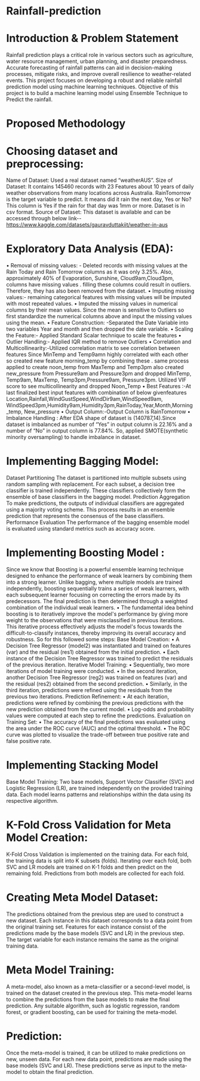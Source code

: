 # Rainfall-prediction
# Introduction & Problem Statement
Rainfall prediction plays a critical role in various sectors such as agriculture, water resource management, urban planning, and disaster preparedness. Accurate forecasting of rainfall patterns can aid in decision-making processes, mitigate risks, and improve overall resilience to weather-related events. This project focuses on developing a robust and reliable rainfall prediction model using machine learning techniques.
Objective of this project is to build a machine learning model using Ensemble Technique to Predict the rainfall.
# Proposed Methodology
# Choosing dataset and preprocessing: 
Name of Dataset: Used a real dataset named “weatherAUS”.
Size of Dataset: It contains 145460 records with 23 Features about 10 years of daily weather observations from many locations across Australia. RainTomorrow is the target variable to predict. It means did it rain the next day, Yes or No? This column is Yes if the rain for that day was 1mm or more. Dataset is in csv format.
Source of Dataset: This dataset is available and can be accessed through
below link--
https://www.kaggle.com/datasets/gauravduttakiit/weather-in-aus
# Exploratory Data Analysis (EDA):
• Removal of missing values: - Deleted records with missing values at the Rain Today and Rain Tomorrow columns as it was only 3.25%. Also, approximately 40% of Evaporation, Sunshine, Cloud9am,Cloud3pm, columns have missing values . filling these columns could result in outliers. Therefore, they has also been removed from the dataset.
• Imputing missing values:- remaining categorical features with missing values will be imputed with most repeated values.
• Imputed the missing values in numerical columns by their mean values. Since the mean is sensitive to Outliers so first standardize the numerical columns above and input the missing values using the mean.
• Feature Construction: -Separated the Date Variable into two variables Year and month and then dropped the date variable.
• Scaling the Feature:- Applied Standard Scalar technique to scale the features
• Outlier Handling:- Applied IQR method to remove Outliers
• Correlation and Multicollinearity:-Utilized correlation matrix to see correlation between features Since  MinTemp and Temp9amn highly correlated with each other  so created new feature morning_temp by combining these . same  process applied to create noon_temp from MaxTemp and  Temp3pm also created new_pressure from Pressure9am and  Pressure3pm and dropped MinTemp, Temp9am, MaxTemp, Temp3pm,Pressure9am, Pressure3pm.  Utilized VIF score to see multicollinearity and dropped  Noon_Temp 
• Best Features :-At last finalized best input features with combination of below givenfeatures Location,Rainfall,WindGustSpeed,WindDir9am,WindSpeed9am,
 WindSpeed3pm,Humidity9am,Humidity3pm,RainToday,Year,Month,Morning_temp, New_pressure 
• Output Column:-Output Column is  RainTomorrow 
• Imbalance Handling : 
After EDA shape of dataset is (140787,14).Since dataset is  imbalanced as number of “Yes” in output column is 22.16% and a  number of “No” in output column is 77.84%. So, applied 
SMOTE(synthetic minority oversampling) to handle imbalance in dataset. 
# Implementing Bagging Model:
Dataset Partitioning
The dataset is partitioned into multiple subsets using random sampling with replacement. For each subset, a decision tree classifier is trained independently. These classifiers collectively form the ensemble of base classifiers in the bagging model.
Prediction Aggregation
To make predictions, the outputs of individual classifiers are aggregated using a majority voting scheme. This process results in an ensemble prediction that represents the consensus of the base classifiers.
Performance Evaluation
The performance of the bagging ensemble model is evaluated using standard metrics such as accuracy score. 

# Implementing Boosting Model : 
Since we know that  Boosting is a powerful ensemble learning technique designed to 
enhance the performance of weak learners by combining them into a strong learner. Unlike bagging, where multiple models are trained independently, boosting sequentially trains a series of weak learners, with each subsequent learner focusing on correcting the errors made by its predecessors. The final prediction is then determined through a weighted combination of the individual weak learners. 
• The fundamental idea behind boosting is to iteratively improve the model's performance by giving more weight to the observations that were misclassified in previous iterations. This iterative process effectively adjusts the model's focus towards the difficult-to-classify instances, thereby improving its overall accuracy and robustness. 
So for this followed some steps:
Base Model Creation: 
• A Decision Tree Regressor (model2) was instantiated and trained on features (var) and the residual (res1) obtained from the initial prediction. 
• Each instance of the Decision Tree Regressor was trained to predict the residuals of the previous iteration. 
Iterative Model Training: 
• Sequentially, two more iterations of model training were conducted. 
• In the second iteration, another Decision Tree Regressor (reg2) was trained on features (var) and the residual (res2) obtained from the second prediction. 
• Similarly, in the third iteration, predictions were refined using the residuals from the previous two iterations. 
Prediction Refinement: 
• At each iteration, predictions were refined by combining the previous predictions with the new prediction obtained from the current model. 
• Log-odds and probability values were computed at each step to refine the predictions. 
Evaluation on Training Set: 
• The accuracy of the final predictions was evaluated using the area under the ROC curve (AUC) and the optimal threshold. 
• The ROC curve was plotted to visualize the trade-off between true positive rate and false positive rate. 
# Implementing Stacking Model
Base Model Training:
Two base models, Support Vector Classifier (SVC) and Logistic Regression (LR), are trained independently on the provided training data. Each model learns patterns and relationships within the data using its respective algorithm.

# K-Fold Cross Validation for Meta Model Creation:
K-Fold Cross Validation is implemented on the training data. For each fold, the training data is split into K subsets (folds). Iterating over each fold, both SVC and LR models are trained on K-1 folds and then predict on the remaining fold. Predictions from both models are collected for each fold.

# Creating Meta Model Dataset:
The predictions obtained from the previous step are used to construct a new dataset. Each instance in this dataset corresponds to a data point from the original training set. Features for each instance consist of the predictions made by the base models (SVC and LR) in the previous step. The target variable for each instance remains the same as the original training data.

# Meta Model Training:
A meta-model, also known as a meta-classifier or a second-level model, is trained on the dataset created in the previous step. This meta-model learns to combine the predictions from the base models to make the final prediction. Any suitable algorithm, such as logistic regression, random forest, or gradient boosting, can be used for training the meta-model.


# Prediction:
Once the meta-model is trained, it can be utilized to make predictions on new, unseen data. For each new data point, predictions are made using the base models (SVC and LR). These predictions serve as input to the meta-model to obtain the final prediction.
